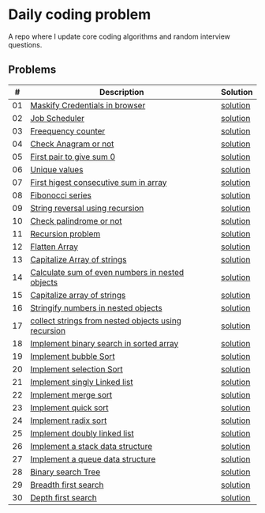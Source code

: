 # Daily coding problem

A repo where I update core coding algorithms and random interview questions.

## Problems

|  # | Description               | Solution                               |
|----|---------------------------|----------------------------------------|
| 01 | [Maskify Credentials in browser](problems/01) | [solution](problems/01/solution_01.js)|
| 02 | [Job Scheduler](problems/02) | [solution](problems/02/solution_02.js)|
| 03 | [Freequency counter](problems/03) | [solution](problems/03/solution_03.js)|
| 04 | [Check Anagram or not](problems/04) | [solution](problems/04/solution_04.js)|
| 05 | [First pair to give sum 0](problems/05) | [solution](problems/05/solution_05.js)|
| 06 | [Unique values](problems/06) | [solution](problems/06/solution_06.js)|
| 07 | [First higest consecutive sum in array](problems/07) | [solution](problems/07/solution_07.js)|
| 08 | [Fibonocci series](problems/08) | [solution](problems/08/solution_08.js)|
| 09 | [String reversal using recursion](problems/09) | [solution](problems/09/solution_09.js)|
| 10 | [Check palindrome or not](problems/10) | [solution](problems/10/solution_10.js)|
| 11 | [Recursion problem](problems/11) | [solution](problems/11/solution_11.js)|
| 12 | [Flatten Array](problems/12) | [solution](problems/12/solution_12.js)|
| 13 | [Capitalize Array of strings](problems/13) | [solution](problems/13/solution_13.js)|
| 14 | [Calculate sum of even numbers in nested objects](problems/14) | [solution](problems/14/solution_14.js)|
| 15 | [Capitalize array of strings](problems/15) | [solution](problems/15/solution_15.js)|
| 16 | [Stringify numbers in nested objects](problems/16) | [solution](problems/16/solution_16.js)|
| 17 | [collect strings from nested objects using recursion](problems/17) | [solution](problems/17/solution_17.js)|
| 18 | [Implement binary search in sorted array](problems/18) | [solution](problems/18/solution_18.js)|
| 19 | [Implement bubble Sort](problems/19) | [solution](problems/19/solution_19.js)|
| 20 | [Implement selection Sort](problems/20) | [solution](problems/20/solution_20.js)|
| 21 | [Implement singly Linked list ](problems/21) | [solution](problems/21/solution_21.js)|
| 22 | [Implement merge sort ](problems/22) | [solution](problems/22/solution_22.js)|
| 23 | [Implement quick sort ](problems/23) | [solution](problems/23/solution_23.js)|
| 24 | [Implement radix sort ](problems/24) | [solution](problems/24/solution_24.js)|
| 25 | [Implement doubly linked list](problems/25) | [solution](problems/25/solution_25.js)|
| 26 | [Implement a stack data structure](problems/26) | [solution](problems/26/solution_26.js)|
| 27 | [Implement a queue data structure](problems/27) | [solution](problems/27/solution_27.js)|
| 28 | [Binary search Tree](problems/28) | [solution](problems/28/solution_28.js)|
| 29 | [Breadth first search](problems/29) | [solution](problems/29/solution_29.js)|
| 30 | [Depth first search](problems/30) | [solution](problems/30/solution_30.js)|

